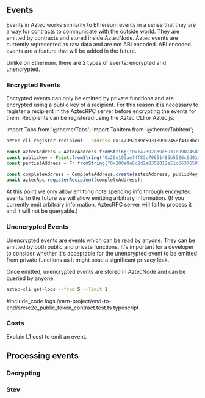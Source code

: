 ## Events
Events in Aztec works similarily to Ethereum events in a sense that they are a way for contracts to communicate with the outside world.
They are emitted by contracts and stored inside AztecNode.
Aztec events are currently represented as raw data and are not ABI encoded.
ABI encoded events are a feature that will be added in the future.

Unlike on Ethereum, there are 2 types of events: encrypted and unencrypted.

### Encrypted Events
Encrypted events can only be emitted by private functions and are encrypted using a public key of a recipient.
For this reason it is necessary to register a recipient in the AztecRPC server before encrypting the events for them.
Recipients can be registered using the Aztec CLI or Aztec.js:

import Tabs from '@theme/Tabs';
import TabItem from '@theme/TabItem';

<Tabs groupId="events">
<TabItem value="cli" label="Aztec CLI">

```bash
aztec-cli register-recipient --address 0x147392a39e593189902458f4303bc6e0a39128c5a1c1612f76527a162d36d529 --public-key 0x26e193aef4f83c70651485b5526c6d01a36d763223ab24efd1f9ff91b394ac0c20ad99d0ef669dc0dde8d5f5996c63105de8e15c2c87d8260b9e6f02f72af622 --partial-address 0x200e9a6c2d2e8352012e51c6637659713d336405c29386c7c4ac56779ab54fa7
```

</TabItem>
<TabItem value="js" label="Aztec.js">

```ts
const aztecAddress = AztecAddress.fromString("0x147392a39e593189902458f4303bc6e0a39128c5a1c1612f76527a162d36d529");
const publicKey = Point.fromString("0x26e193aef4f83c70651485b5526c6d01a36d763223ab24efd1f9ff91b394ac0c20ad99d0ef669dc0dde8d5f5996c63105de8e15c2c87d8260b9e6f02f72af622");
const partialAddress = Fr.fromString("0x200e9a6c2d2e8352012e51c6637659713d336405c29386c7c4ac56779ab54fa7");

const completeAddress = CompleteAddress.create(aztecAddress, publicKey, partialKey); 
await aztecRpc.registerRecipient(completeAddress);
```

</TabItem>
</Tabs>

At this point we only allow emitting note spending info through encrypted events.
In the future we will allow emitting arbitrary information.
(If you currently emit arbitrary information, AztecRPC server will fail to process it and it will not be queryable.)



### Unencrypted Events
Unencrypted events are events which can be read by anyone.
They can be emitted by both public and private functions.
It's important for a developer to consider whether it's acceptable for the unencrypted event to be emitted from private functions as it might pose a significant privacy leak.

Once emitted, unencrypted events are stored in AztecNode and can be queried by anyone:
<Tabs groupId="events">
<TabItem value="cli" label="Aztec CLI">

```bash
aztec-cli get-logs --from 5 --limit 1
```

</TabItem>
<TabItem value="js" label="Aztec.js">

#include_code logs /yarn-project/end-to-end/src/e2e_public_token_contract.test.ts typescript

</TabItem>
</Tabs>

### Costs

Explain L1 cost to emit an event.

## Processing events

### Decrypting

### Stev